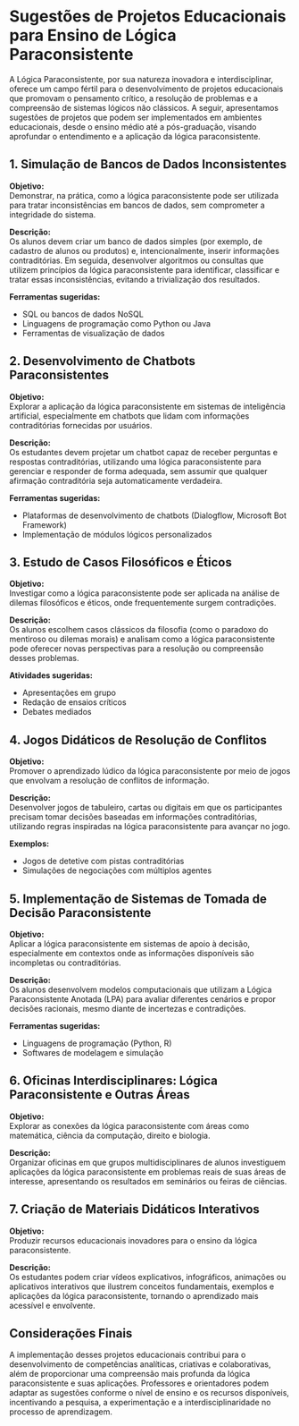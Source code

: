 
# Sugestões de Projetos Educacionais para Ensino de Lógica Paraconsistente

A Lógica Paraconsistente, por sua natureza inovadora e interdisciplinar, oferece um campo fértil para o desenvolvimento de projetos educacionais que promovam o pensamento crítico, a resolução de problemas e a compreensão de sistemas lógicos não clássicos. A seguir, apresentamos sugestões de projetos que podem ser implementados em ambientes educacionais, desde o ensino médio até a pós-graduação, visando aprofundar o entendimento e a aplicação da lógica paraconsistente.



## 1. **Simulação de Bancos de Dados Inconsistentes**

**Objetivo:**  
Demonstrar, na prática, como a lógica paraconsistente pode ser utilizada para tratar inconsistências em bancos de dados, sem comprometer a integridade do sistema.

**Descrição:**  
Os alunos devem criar um banco de dados simples (por exemplo, de cadastro de alunos ou produtos) e, intencionalmente, inserir informações contraditórias. Em seguida, desenvolver algoritmos ou consultas que utilizem princípios da lógica paraconsistente para identificar, classificar e tratar essas inconsistências, evitando a trivialização dos resultados.

**Ferramentas sugeridas:**  
- SQL ou bancos de dados NoSQL
- Linguagens de programação como Python ou Java
- Ferramentas de visualização de dados



## 2. **Desenvolvimento de Chatbots Paraconsistentes**

**Objetivo:**  
Explorar a aplicação da lógica paraconsistente em sistemas de inteligência artificial, especialmente em chatbots que lidam com informações contraditórias fornecidas por usuários.

**Descrição:**  
Os estudantes devem projetar um chatbot capaz de receber perguntas e respostas contraditórias, utilizando uma lógica paraconsistente para gerenciar e responder de forma adequada, sem assumir que qualquer afirmação contraditória seja automaticamente verdadeira.

**Ferramentas sugeridas:**  
- Plataformas de desenvolvimento de chatbots (Dialogflow, Microsoft Bot Framework)
- Implementação de módulos lógicos personalizados



## 3. **Estudo de Casos Filosóficos e Éticos**

**Objetivo:**  
Investigar como a lógica paraconsistente pode ser aplicada na análise de dilemas filosóficos e éticos, onde frequentemente surgem contradições.

**Descrição:**  
Os alunos escolhem casos clássicos da filosofia (como o paradoxo do mentiroso ou dilemas morais) e analisam como a lógica paraconsistente pode oferecer novas perspectivas para a resolução ou compreensão desses problemas.

**Atividades sugeridas:**  
- Apresentações em grupo
- Redação de ensaios críticos
- Debates mediados



## 4. **Jogos Didáticos de Resolução de Conflitos**

**Objetivo:**  
Promover o aprendizado lúdico da lógica paraconsistente por meio de jogos que envolvam a resolução de conflitos de informação.

**Descrição:**  
Desenvolver jogos de tabuleiro, cartas ou digitais em que os participantes precisam tomar decisões baseadas em informações contraditórias, utilizando regras inspiradas na lógica paraconsistente para avançar no jogo.

**Exemplos:**  
- Jogos de detetive com pistas contraditórias
- Simulações de negociações com múltiplos agentes



## 5. **Implementação de Sistemas de Tomada de Decisão Paraconsistente**

**Objetivo:**  
Aplicar a lógica paraconsistente em sistemas de apoio à decisão, especialmente em contextos onde as informações disponíveis são incompletas ou contraditórias.

**Descrição:**  
Os alunos desenvolvem modelos computacionais que utilizam a Lógica Paraconsistente Anotada (LPA) para avaliar diferentes cenários e propor decisões racionais, mesmo diante de incertezas e contradições.

**Ferramentas sugeridas:**  
- Linguagens de programação (Python, R)
- Softwares de modelagem e simulação



## 6. **Oficinas Interdisciplinares: Lógica Paraconsistente e Outras Áreas**

**Objetivo:**  
Explorar as conexões da lógica paraconsistente com áreas como matemática, ciência da computação, direito e biologia.

**Descrição:**  
Organizar oficinas em que grupos multidisciplinares de alunos investiguem aplicações da lógica paraconsistente em problemas reais de suas áreas de interesse, apresentando os resultados em seminários ou feiras de ciências.



## 7. **Criação de Materiais Didáticos Interativos**

**Objetivo:**  
Produzir recursos educacionais inovadores para o ensino da lógica paraconsistente.

**Descrição:**  
Os estudantes podem criar vídeos explicativos, infográficos, animações ou aplicativos interativos que ilustrem conceitos fundamentais, exemplos e aplicações da lógica paraconsistente, tornando o aprendizado mais acessível e envolvente.



## Considerações Finais

A implementação desses projetos educacionais contribui para o desenvolvimento de competências analíticas, criativas e colaborativas, além de proporcionar uma compreensão mais profunda da lógica paraconsistente e suas aplicações. Professores e orientadores podem adaptar as sugestões conforme o nível de ensino e os recursos disponíveis, incentivando a pesquisa, a experimentação e a interdisciplinaridade no processo de aprendizagem.


